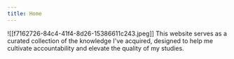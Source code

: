 ```yaml
---
title: Home
---
```



![[f7162726-84c4-41f4-8d26-15386611c243.jpeg]]
This website serves as a curated collection of the knowledge I've acquired, designed to help me cultivate accountability and elevate the quality of my studies.